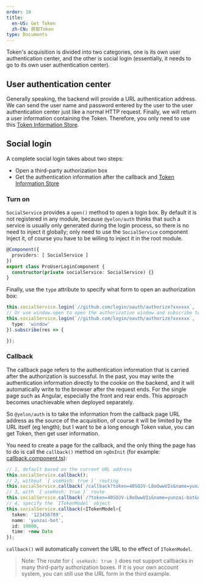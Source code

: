 ```yaml
---
order: 10
title: 
  en-US: Get Token
  zh-CN: 获取Token
type: Documents
---
```


Token's acquisition is divided into two categories, one is its own user authentication center, and the other is social login (essentially, it needs to go to its own user authentication center).

## User authentication center

Generally speaking, the backend will provide a URL authentication address. We can send the user name and password entered by the user to the user authentication center just like a normal HTTP request. Finally, we will return a user information containing the Token. Therefore, you only need to use this [Token Information Store](/auth/set).

## Social login

A complete social login takes about two steps:

- Open a third-party authorization box
- Get the authentication information after the callback and [Token Information Store](/auth/set)


### Turn on

`SocialService` provides a `open()` method to open a login box. By default it is not registered in any module, because `@yelon/auth` thinks that such a service is usually only generated during the login process, so there is no need to inject it globally; only need to use the `SocialService` component Inject it, of course you have to be willing to inject it in the root module.


```ts
@Component({
  providers: [ SocialService ]
})
export class ProUserLoginComponent {
  constructor(private socialService: SocialService) {}
}
```

Finally, use the `type` attribute to specify what form to open an authorization box:

```ts
this.socialService.login(`//github.com/login/oauth/authorize?xxxxxx`, '/', { type: 'href' });
// Or use window.open to open the authorization window and subscribe to the results
this.socialService.login(`//github.com/login/oauth/authorize?xxxxxx`, '/', {
  type: 'window'
}).subscribe(res => {

});
```

### Callback

The callback page refers to the authentication information that is carried after the authorization is successful. In the past, you may write the authentication information directly to the cookie on the backend, and it will automatically write to the browser after the request ends. For the single page such as Angular, especially the front and rear ends. This approach becomes unachievable when deployed separately.

So `@yelon/auth` is to take the information from the callback page URL address as the source of the acquisition, of course it will be limited by the URL itself (eg length); but I want to be a long enough Token value, you can get Token, then get user information.

You need to create a page for the callback, and the only thing the page has to do is call the `callback()` method on `ngOnInit` (for example: [callback.component.ts](https://github.com/hbyunzai/ng-yunzai/blob/master/src/app/routes/callback/callback.component.ts#L24)):

```ts
// 1, default based on the current URL address
this.socialService.callback();
// 2, without `{ useHash: true }` routing
this.socialService.callback(`/callback?token=40SOJV-L8oOwwUIs&name=yunzai-bot&uid=1`);
// 3, with `{ useHash: true }` route
this.socialService.callback(`/?token=40SOJV-L8oOwwUIs&name=yunzai-bot&uid=1#/callback`);
// 4, specify the `ITokenModel` object
this.socialService.callback(<ITokenModel>{
  token: '123456789',
  name: 'yunzai-bot',
  id: 10000,
  time: +new Date
});
```

`callback()` will automatically convert the URL to the effect of `ITokenModel`.

> Note: The route for `{ useHash: true }` does not support callbacks in many third-party authorization boxes. If it is your own account system, you can still use the URL form in the third example.

